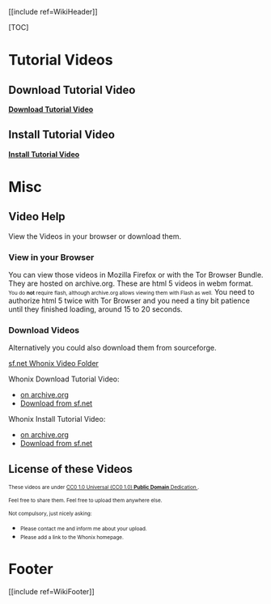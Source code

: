[[include ref=WikiHeader]]

[TOC]

# Tutorial Videos #
## Download Tutorial Video ##

**[Download Tutorial Video](http://archive.org/download/Whonix1Tutorial-Download/whonix-download.webm)**

## Install Tutorial Video ##

**[Install Tutorial Video](http://archive.org/download/WhonixTutorial-1-Download/whonix-install.webm)**

# Misc #
## Video Help ##
View the Videos in your browser or download them.

### View in your Browser ###
You can view those videos in Mozilla Firefox or with the Tor Browser Bundle. They are hosted on archive.org. These are html 5 videos in webm format. <font size="-3">You do **not** require flash, although archive.org allows viewing them with Flash as well.</font>
You need to authorize html 5 twice with Tor Browser and you need a tiny bit patience until they finished loading, around 15 to 20 seconds.

### Download Videos ###
Alternatively you could also download them from sourceforge.

[sf.net Whonix Video Folder](https://sourceforge.net/projects/whonix/files/videos/)

Whonix Download Tutorial Video:

* [on archive.org](http://archive.org/details/Whonix1Tutorial-Download)
* [Download from sf.net](http://sourceforge.net/projects/whonix/files/videos/whonix-download.webm/download)

Whonix Install Tutorial Video:

* [on archive.org](http://archive.org/details/WhonixTutorial-1-Download)
* [Download from sf.net](http://sourceforge.net/projects/whonix/files/videos/whonix-install.webm/download)

## License of these Videos ##
<font size="-3">These videos are under [CC0 1.0 Universal (CC0 1.0)
**Public Domain** Dedication ](https://creativecommons.org/publicdomain/zero/1.0/).</font>

<font size="-3">Feel free to share them. Feel free to upload them anywhere else.</font>

<font size="-3">Not compulsory, just nicely asking:</font>

 * <font size="-3">Please contact me and inform me about your upload.</font>
 * <font size="-3">Please add a link to the Whonix homepage.</font>

# Footer #
[[include ref=WikiFooter]]